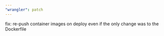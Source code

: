 ```yaml
---
"wrangler": patch
---
```


fix: re-push container images on deploy even if the only change was to the Dockerfile
